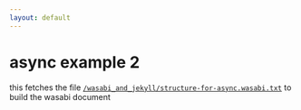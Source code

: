 ```yaml
---
layout: default
---
```


# async example 2

this fetches the file [`/wasabi_and_jekyll/structure-for-async.wasabi.txt`](/wasabi_and_jekyll/structure-for-async.wasabi.txt)
to build the wasabi document

<script id="wasabi-location">
  (function(){

    var wasabi_file_location = '/structure-for-async.wasabi.txt';

    var this_id = 'wasabi-location';
    var W=window.Wasabi=window.Wasabi||{};W.from=wasabi_file_location;
    W.here=this_id;var s=document.createElement('script');s.src='https://s3'+
    '.amazonaws.com/wasabi.js/get-wasabi.js';document.write(s.outerHTML);
  })();
</script>

